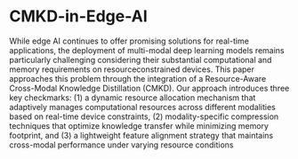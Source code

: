 # CMKD-in-Edge-AI

While edge AI continues to offer promising solutions for real-time applications, the
deployment of multi-modal deep learning models remains particularly challenging
considering their substantial computational and memory requirements on resourceconstrained devices. This paper approaches this problem through the integration of a
Resource-Aware Cross-Modal Knowledge Distillation (CMKD). Our approach introduces
three key checkmarks: (1) a dynamic resource allocation mechanism that adaptively
manages computational resources across different modalities based on real-time
device constraints, (2) modality-specific compression techniques that optimize
knowledge transfer while minimizing memory footprint, and (3) a lightweight feature
alignment strategy that maintains cross-modal performance under varying resource
conditions
